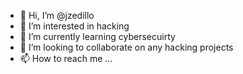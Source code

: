 - 👋 Hi, I’m @jzedillo
- 👀 I’m interested in hacking
- 🌱 I’m currently learning cybersecuirty
- 💞️ I’m looking to collaborate on any hacking projects
- 📫 How to reach me ...

<!---
jzedillo/jzedillo is a ✨ special ✨ repository because its `README.md` (this file) appears on your GitHub profile.
You can click the Preview link to take a look at your changes.
--->
